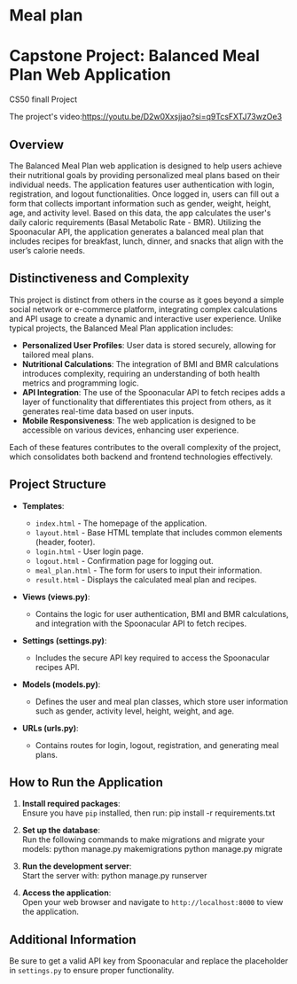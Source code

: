 # Meal plan
# Capstone Project: Balanced Meal Plan Web Application 
CS50 finall Project

The project's video:https://youtu.be/D2w0Xxsjjao?si=q9TcsFXTJ73wzOe3

## Overview  
The Balanced Meal Plan web application is designed to help users achieve their nutritional goals by providing personalized meal plans based on their individual needs. The application features user authentication with login, registration, and logout functionalities. Once logged in, users can fill out a form that collects important information such as gender, weight, height, age, and activity level. Based on this data, the app calculates the user's  daily caloric requirements (Basal Metabolic Rate - BMR). Utilizing the Spoonacular API, the application generates a balanced meal plan that includes recipes for breakfast, lunch, dinner, and snacks that align with the user’s calorie needs.  

## Distinctiveness and Complexity  
This project is distinct from others in the course as it goes beyond a simple social network or e-commerce platform, integrating complex calculations and API usage to create a dynamic and interactive user experience. Unlike typical projects, the Balanced Meal Plan application includes:  

- **Personalized User Profiles**: User data is stored securely, allowing for tailored meal plans.  
- **Nutritional Calculations**: The integration of BMI and BMR calculations introduces complexity, requiring an understanding of both health metrics and programming logic.  
- **API Integration**: The use of the Spoonacular API to fetch recipes adds a layer of functionality that differentiates this project from others, as it generates real-time data based on user inputs.  
- **Mobile Responsiveness**: The web application is designed to be accessible on various devices, enhancing user experience.  
  
Each of these features contributes to the overall complexity of the project, which consolidates both backend and frontend technologies effectively.  

## Project Structure  

- **Templates**:  
  - `index.html` - The homepage of the application.  
  - `layout.html` - Base HTML template that includes common elements (header, footer).  
  - `login.html` - User login page.  
  - `logout.html` - Confirmation page for logging out.  
  - `meal_plan.html` - The form for users to input their information.  
  - `result.html` - Displays the calculated meal plan and recipes.  

- **Views (views.py)**:  
  - Contains the logic for user authentication, BMI and BMR calculations, and integration with the Spoonacular API to fetch recipes.  

- **Settings (settings.py)**:  
  - Includes the secure API key required to access the Spoonacular recipes API.  

- **Models (models.py)**:  
  - Defines the user and meal plan classes, which store user information such as gender, activity level, height, weight, and age.  

- **URLs (urls.py)**:  
  - Contains routes for login, logout, registration, and generating meal plans.  

## How to Run the Application  

1. **Install required packages**:  
Ensure you have `pip` installed, then run:
pip install -r requirements.txt

2. **Set up the database**:  
Run the following commands to make migrations and migrate your models:
python manage.py makemigrations
python manage.py migrate

3. **Run the development server**:  
Start the server with:
python manage.py runserver

5. **Access the application**:  
Open your web browser and navigate to `http://localhost:8000` to view the application.  

## Additional Information  
Be sure to get a valid API key from Spoonacular and replace the placeholder in `settings.py` to ensure proper functionality.   

  


